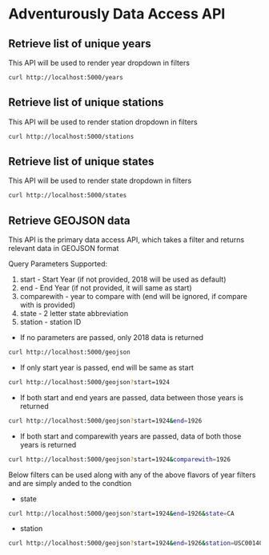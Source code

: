 # Adventurously Data Access API

## Retrieve list of unique years
This API will be used to render year dropdown in filters
```bash
curl http://localhost:5000/years
```

## Retrieve list of unique stations
This API will be used to render station dropdown in filters
```bash
curl http://localhost:5000/stations
```

## Retrieve list of unique states
This API will be used to render state dropdown in filters
```bash
curl http://localhost:5000/states
```

## Retrieve GEOJSON data
This API is the primary data access API, which takes a filter and returns relevant data in GEOJSON format

Query Parameters Supported:
  1. start - Start Year (if not provided, 2018 will be used as default)
  2. end - End Year (if not provided, it will same as start)
  3. comparewith - year to compare with (end will be ignored, if compare with is provided)
  4. state - 2 letter state abbreviation
  5. station - station ID

* If no parameters are passed, only 2018 data is returned
```bash
curl http://localhost:5000/geojson
```

* If only start year is passed, end will be same as start
```bash
curl http://localhost:5000/geojson?start=1924
```

* If both start and end years are passed, data between those years is returned
```bash
curl http://localhost:5000/geojson?start=1924&end=1926
```

* If both start and comparewith years are passed, data of both those years is returned
```bash
curl http://localhost:5000/geojson?start=1924&comparewith=1926
```

Below filters can be used along with any of the above flavors of year filters and are simply anded to the condtion
* state
```bash
curl http://localhost:5000/geojson?start=1924&end=1926&state=CA
```

* station
```bash
curl http://localhost:5000/geojson?start=1924&end=1926&station=USC00140645
```
